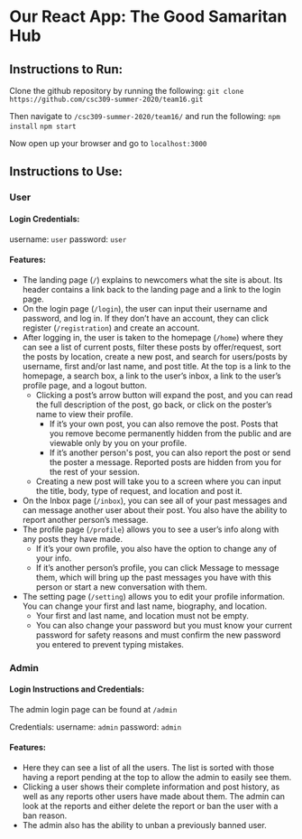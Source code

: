 # Our React App: The Good Samaritan Hub

## Instructions to Run:
Clone the github repository by running the following:
`git clone https://github.com/csc309-summer-2020/team16.git`

Then navigate to `/csc309-summer-2020/team16/` and run the following: 
`npm install`
`npm start`

Now open up your browser and go to `localhost:3000`

## Instructions to Use:
### User
#### Login Credentials:
username: `user`
password: `user`

#### Features:

- The landing page (`/`) explains to newcomers what the site is about. Its header contains a link back to the landing page and a link to the login page.
- On the login page (`/login`), the user can input their username and password, and log in. If they don’t have an account, they can click register (`/registration`) and create an account.
- After logging in, the user is taken to the homepage (`/home`) where they can see a list of current posts, filter these posts by offer/request, sort the posts by location, create a new post, and search for users/posts by username, first and/or last name, and post title. At the top is a link to the homepage, a search box, a link to the user’s inbox, a link to the user’s profile page, and a logout button.
    - Clicking a post’s arrow button will expand the post, and you can read the full description of the post, go back, or click on the poster’s name to view their profile. 
        - If it’s your own post, you can also remove the post. Posts that you remove become permanently hidden from the public and are viewable only by you on your profile.
        - If it’s another person's post, you can also report the post or send the poster a message. Reported posts are hidden from you for the rest of your session. 
    - Creating a new post will take you to a screen where you can input the title, body, type of request, and location and post it.
- On the Inbox page (`/inbox`), you can see all of your past messages and can message another user about their post. You also have the ability to report another person’s message.
- The profile page (`/profile`) allows you to see a user’s info along with any posts they have made. 
    - If it’s your own profile, you also have the option to change any of your info. 
    - If it’s another person’s profile, you can click Message to message them, which will bring up the past messages you have with this person or start a new conversation with them.
- The setting page (`/setting`) allows you to edit your profile information. You can change your first and last name, biography, and location. 
    - Your first and last name, and location must not be empty. 
    - You can also change your password but you must know your current password for safety reasons and must confirm the new password you entered to prevent typing mistakes.



### Admin

#### Login Instructions and Credentials:
The admin login page can be found at `/admin`

Credentials:
username: `admin`
password: `admin`

#### Features:
- Here they can see a list of all the users. The list is sorted with those having a report pending at the top to allow the admin to easily see them. 
- Clicking a user shows their complete information and post history, as well as any reports other users have made about them. The admin can look at the reports and either delete the report or ban the user with a ban reason. 
- The admin also has the ability to unban a previously banned user.

